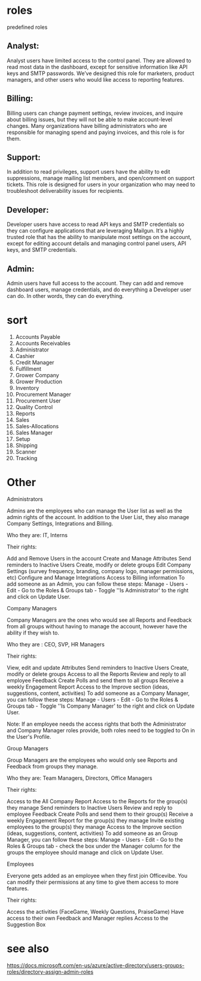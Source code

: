 # roles
predefined roles


## Analyst:

Analyst users have limited access to the control panel. They are allowed to read most data in the dashboard, except for sensitive information like API keys and SMTP passwords. We’ve designed this role for marketers, product managers, and other users who would like access to reporting features.

## Billing: 

Billing users can change payment settings, review invoices, and inquire about billing issues, but they will not be able to make account-level changes. Many organizations have billing administrators who are responsible for managing spend and paying invoices, and this role is for them.

## Support: 

In addition to read privileges, support users have the ability to edit suppressions, manage mailing list members, and open/comment on support tickets. This role is designed for users in your organization who may need to troubleshoot deliverability issues for recipients.

## Developer: 

Developer users have access to read API keys and SMTP credentials so they can configure applications that are leveraging Mailgun. It’s a highly trusted role that has the ability to manipulate most settings on the account, except for editing account details and managing control panel users, API keys, and SMTP credentials.

## Admin: 

Admin users have full access to the account. They can add and remove dashboard users, manage credentials, and do everything a Developer user can do. In other words, they can do everything.



# sort

 1) Accounts Payable
 2) Accounts Receivables
 3) Administrator
 4) Cashier
 5) Credit Manager
 6) Fulfillment
 7) Grower Company
 8) Grower Production
 9) Inventory
 10) Procurement Manager
 11) Procurement User
 12) Quality Control
 13) Reports
 14) Sales
 15) Sales-Allocations
 16) Sales Manager
 17) Setup
 18) Shipping
 19) Scanner
 20) Tracking



# Other

Administrators

Admins are the employees who can manage the User list as well as the admin rights of the account. In addition to the User List, they also manage Company Settings, Integrations and Billing.

Who they are: IT, Interns

Their rights:

Add and Remove Users in the account
Create and Manage Attributes
Send reminders to Inactive Users
Create, modify or delete groups
Edit Company Settings (survey frequency, branding, company logo, manager permissions, etc)
Configure and Manage Integrations
Access to Billing information
To add someone as an Admin, you can follow these steps: Manage - Users - Edit - Go to the Roles & Groups tab - Toggle ''Is Administrator' to the right and click on Update User.

Company Managers

Company Managers are the ones who would see all Reports and Feedback from all groups without having to manage the account, however have the ability if they wish to.

Who they are : CEO, SVP, HR Managers

Their rights: 

View, edit and update Attributes
Send reminders to Inactive Users
Create, modify or delete groups
Access to all the Reports
Review and reply to all employee Feedback
Create Polls and send them to all groups
Receive a weekly Engagement Report
Access to the Improve section (ideas, suggestions, content, activities)
To add someone as a Company Manager, you can follow these steps: Manage - Users - Edit - Go to the Roles & Groups tab - Toggle ''Is Company Manager' to the right and click on Update User.

Note: If an employee needs the access rights that both the Administrator and Company Manager roles provide, both roles need to be toggled to On in the User's Profile.

Group Managers

Group Managers are the employees who would only see Reports and Feedback from groups they manage.

Who they are: Team Managers, Directors, Office Managers

Their rights:

Access to the All Company Report
Access to the Reports for the group(s) they manage
Send reminders to Inactive Users 
Review and reply to employee Feedback
Create Polls and send them to their group(s)
Receive a weekly Engagement Report for the group(s) they manage
Invite existing employees to the group(s) they manage
Access to the Improve section (ideas, suggestions, content, activities)
To add someone as an Group Manager, you can follow these steps: Manage - Users - Edit - Go to the Roles & Groups tab - check the box under the Manager column for the groups the employee should manage and click on Update User.

Employees

Everyone gets added as an employee when they first join Officevibe. You can modify their permissions at any time to give them access to more features. 

Their rights:

Access the activities (FaceGame, Weekly Questions, PraiseGame)
Have access to their own Feedback and Manager replies
Access to the Suggestion Box



# see also

https://docs.microsoft.com/en-us/azure/active-directory/users-groups-roles/directory-assign-admin-roles
